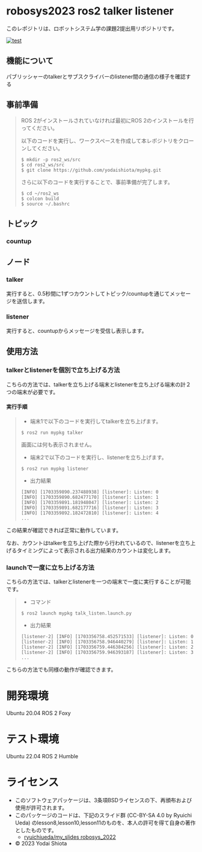 # robosys2023 ros2 talker listener

このレポジトリは、ロボットシステム学の課題2提出用リポジトリです。

[![test](https://github.com/yodaishiota/robosys2023_mypkg/actions/workflows/test.yml/badge.svg)](https://github.com/yodaishiota/robosys2023_mypkg/actions/workflows/test.yml)

## 機能について
パブリッシャーのtalkerとサブスクライバーのlistener間の通信の様子を確認する

## 事前準備
> ROS 2がインストールされていなければ最初にROS 2のインストールを行ってください。
>
> 以下のコードを実行し、ワークスペースを作成して本レポジトリをクローンしてください。
> ```
> $ mkdir -p ros2_ws/src
> $ cd ros2_ws/src
> $ git clone https://github.com/yodaishiota/mypkg.git
> ```
> さらに以下のコードを実行することで、事前準備が完了します。
> ```
> $ cd ~/ros2_ws
> $ colcon build
> $ source ~/.bashrc
> ```

## トピック
### countup

## ノード
### talker
実行すると、0.5秒間に1ずつカウントしてトピック/countupを通じてメッセージを送信します。

### listener
実行すると、countupからメッセージを受信し表示します。
## 使用方法
### talkerとlistenerを個別で立ち上げる方法
こちらの方法では、talkerを立ち上げる端末とlistenerを立ち上げる端末の計２つの端末が必要です。
#### 実行手順
> * 端末1で以下のコードを実行してtalkerを立ち上げます。
> ```
> $ ros2 run mypkg talker
> ```
> 画面には何も表示されません。
> * 端末2で以下のコードを実行し、listenerを立ち上げます。
> ```
> $ ros2 run mypkg listener
> ```
> * 出力結果
> ```
> [INFO] [1703359890.237488938] [listener]: Listen: 0
> [INFO] [1703359890.682477170] [listener]: Listen: 1
> [INFO] [1703359891.181948047] [listener]: Listen: 2
> [INFO] [1703359891.682177716] [listener]: Listen: 3
> [INFO] [1703359892.182472810] [listener]: Listen: 4
> ...
> ```
この結果が確認できれば正常に動作しています。

なお、カウントはtalkerを立ち上げた際から行われているので、listenerを立ち上げるタイミングによって表示される出力結果のカウントは変化します。

### launchで一度に立ち上げる方法
こちらの方法では、talkerとlistenerを一つの端末で一度に実行することが可能です。
> * コマンド
> ```
> $ ros2 launch mypkg talk_listen.launch.py
> ```
> * 出力結果
> ```
> [listener-2] [INFO] [1703356758.452571533] [listener]: Listen: 0
> [listener-2] [INFO] [1703356758.946440279] [listener]: Listen: 1
> [listener-2] [INFO] [1703356759.446384256] [listener]: Listen: 2
> [listener-2] [INFO] [1703356759.946393187] [listener]: Listen: 3
> ...
> ```
こちらの方法でも同様の動作が確認できます。

# 開発環境
Ubuntu 20.04
ROS 2 Foxy

# テスト環境
Ubuntu 22.04
ROS 2 Humble


# ライセンス
* このソフトウェアパッケージは、3条項BSDライセンスの下、再頒布および使用が許可されます。
* このパッケージのコードは、下記のスライド群 (CC-BY-SA 4.0 by Ryuichi Ueda) のlesson8,lesson10,lesson11のものを、本人の許可を得て自身の著作としたものです。
	* [ryuichiueda/my_slides robosys_2022](https://github.com/ryuichiueda/my_slides/tree/master/robosys_2022)
* © 2023 Yodai Shiota
